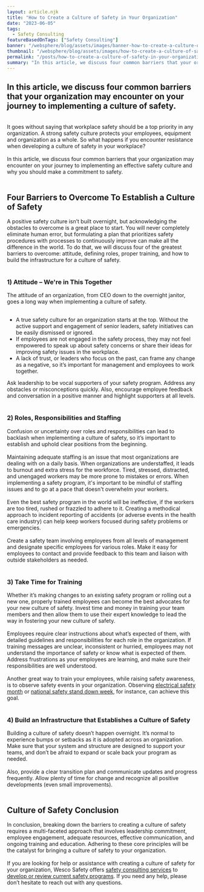 ```yaml
---
layout: article.njk
title: "How to Create a Culture of Safety in Your Organization"
date: "2023-06-05"
tags:
  - Safety Consulting
featureBasedOnTags: ["Safety Consulting"]
banner: "/websphere/blog/assets/images/banner-how-to-create-a-culture-of-safety-in-your-organization.webp"
thumbnail: "/websphere/blog/assets/images/how-to-create-a-culture-of-safety-in-your-organization.webp"
permalink: "/posts/how-to-create-a-culture-of-safety-in-your-organization.html"
summary: "In this article, we discuss four common barriers that your organization may encounter on your journey to implementing a culture of safety."
---
```


<h2 class="intro">In this article, we discuss four common barriers that your organization may encounter on your journey to implementing a culture of safety.</h2>
<br>
It goes without saying that workplace safety should be a top priority in any organization. A strong safety culture protects your employees, equipment and organization as a whole. So what happens if you encounter resistance when developing a culture of safety in your workplace?
<br><br>
In this article, we discuss four common barriers that your organization may encounter on your journey to implementing an effective safety culture and why you should make a commitment to safety.
<br><br>
<h2>Four Barriers to Overcome To Establish a Culture of Safety</h2>
A positive safety culture isn’t built overnight, but acknowledging the obstacles to overcome is a great place to start. You will never completely eliminate human error, but formulating a plan that prioritizes safety procedures with processes to continuously improve can make all the difference in the world. To do that, we will discuss four of the greatest barriers to overcome: attitude, defining roles, proper training, and how to build the infrastructure for a culture of safety.
<br><br>
<h3>1) Attitude – We're in This Together</h3>
The attitude of an organization, from CEO down to the overnight janitor, goes a long way when implementing a culture of safety.
<br><br>
<ul>
    <li>A true safety culture for an organization starts at the top. Without the active support and engagement of senior leaders, safety initiatives can be easily dismissed or ignored.</li>
    <li>If employees are not engaged in the safety process, they may not feel empowered to speak up about safety concerns or share their ideas for improving safety issues in the workplace.</li>
    <li>A lack of trust, or leaders who focus on the past, can frame any change as a negative, so it’s important for management and employees to work together.</li>
</ul>
Ask leadership to be vocal supporters of your safety program. Address any obstacles or misconceptions quickly. Also, encourage employee feedback and conversation in a positive manner and highlight supporters at all levels.
<br><br>
<h3>2) Roles, Responsibilities and Staffing</h3>
Confusion or uncertainty over roles and responsibilities can lead to backlash when implementing a culture of safety, so it’s important to establish and uphold clear positions from the beginning.
<br><br>
Maintaining adequate staffing is an issue that most organizations are dealing with on a daily basis. When organizations are understaffed, it leads to burnout and extra stress for the workforce. Tired, stressed, distracted, and unengaged workers may be more prone to mistakes or errors. When implementing a safety program, it's important to be mindful of staffing issues and to go at a pace that doesn't overwhelm your workers.
<br><br>
Even the best safety program in the world will be ineffective, if the workers are too tired, rushed or frazzled to adhere to it. Creating a methodical approach to incident reporting of accidents (or adverse events in the health care industry) can help keep workers focused during safety problems or emergencies.
<br><br>
Create a safety team involving employees from all levels of management and designate specific employees for various roles. Make it easy for employees to contact and provide feedback to this team and liaison with outside stakeholders as needed.
<br><br>
<h3>3) Take Time for Training</h3>
Whether it’s making changes to an existing safety program or rolling out a new one, properly trained employees can become the best advocates for your new culture of safety. Invest time and money in training your team members and then allow them to use their expert knowledge to lead the way in fostering your new culture of safety.
<br><br>
Employees require clear instructions about what’s expected of them, with detailed guidelines and responsibilities for each role in the organization. If training messages are unclear, inconsistent or hurried, employees may not understand the importance of safety or know what is expected of them. Address frustrations as your employees are learning, and make sure their responsibilities are well understood.
<br><br>
Another great way to train your employees, while raising safety awareness, is to observe safety events in your organization. Observing <a href="https://conney.com/websphere/blog/posts/may-electrical-safety-month.html?utm_medium=culture-of-safety&utm_source=Blog&utm_campaign=Conney">electrical safety month</a> or <a href="https://conney.com/websphere/blog/posts/national-safety-stand-down.html?utm_medium=culture-of-safety&utm_source=Blog&utm_campaign=Conney">national safety stand down week</a>, for instance, can achieve this goal. 
<br><br>
<h3>4) Build an Infrastructure that Establishes a Culture of Safety</h3>
Building a culture of safety doesn’t happen overnight. It’s normal to experience bumps or setbacks as it is adopted across an organization. Make sure that your system and structure are designed to support your teams, and don’t be afraid to expand or scale back your program as needed.
<br><br>
Also, provide a clear transition plan and communicate updates and progress frequently. Allow plenty of time for change and recognize all positive developments (even small improvements).
<br><br>
<h2>Culture of Safety Conclusion</h2>
In conclusion, breaking down the barriers to creating a culture of safety requires a multi-faceted approach that involves leadership commitment, employee engagement, adequate resources, effective communication, and ongoing training and education. Adhering to these core principles will be the catalyst for bringing a culture of safety to your organization.
<br><br>
If you are looking for help or assistance with creating a culture of safety for your organization, Wesco Safety offers <a href="https://conney.com/websphere/blog/posts/conney-safety-consulting.html?utm_medium=culture-of-safety&utm_source=Blog&utm_campaign=Conney">safety consulting services</a> to <a href="https://conney.com/websphere/blog/posts/safety-program-development-review.html?utm_medium=culture-of-safety&utm_source=Blog&utm_campaign=Conney">develop or review current safety programs</a>. If you need any help, please don’t hesitate to reach out with any questions.